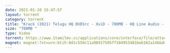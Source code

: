 ```yaml
---
date: 2021-01-10 15:47:57
layout: torrent
category: torrent
title: "Krack (2021) Telugu HQ DVDSrc - XviD - 700MB - HQ Line Audio - MP3 :"
size: "700MB "
type: Video
torrent: https://www.1tamilmv.cc/applications/core/interface/file/attachment.php?id=71558
magnet: magnet:?xt=urn:btih:8d1c550c11a98917505ff104953481beb102a14b&dn=www.1TamilMV.cc%20-%20Krack%20(2021)%20Telugu%20HQ%20DVDSrc%20-%20XviD%20-%20700MB%20-%20HQ%20Line%20Aud.avi&tr=udp%3a%2f%2fp4p.arenabg.com%3a1337%2fannounce&tr=http%3a%2f%2fpow7.com%3a80%2fannounce&tr=udp%3a%2f%2ftracker.tiny-vps.com%3a6969%2fannounce&tr=http%3a%2f%2ftracker2.itzmx.com%3a6961%2fannounce&tr=udp%3a%2f%2f151.80.120.114%3a2710%2fannounce&tr=udp%3a%2f%2f9.rarbg.com%3a2790%2fannounce&tr=udp%3a%2f%2f9.rarbg.to%3a2740%2fannounce&tr=udp%3a%2f%2fopen.stealth.si%3a80%2fannounce&tr=udp%3a%2f%2ftracker.leechers-paradise.org%3a6969%2fannounce&tr=udp%3a%2f%2ftracker.opentrackr.org%3a1337%2fannounce&tr=http%3a%2f%2ft.nyaatracker.com%3a80%2fannounce
---
```

